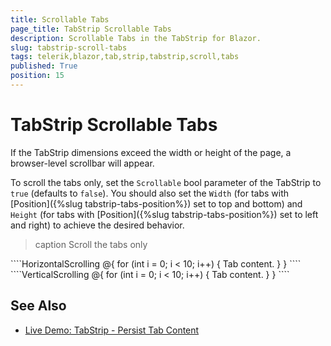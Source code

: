 ```yaml
---
title: Scrollable Tabs
page_title: TabStrip Scrollable Tabs
description: Scrollable Tabs in the TabStrip for Blazor.
slug: tabstrip-scroll-tabs
tags: telerik,blazor,tab,strip,tabstrip,scroll,tabs
published: True
position: 15
---
```


# TabStrip Scrollable Tabs

If the TabStrip dimensions exceed the width or height of the page, a browser-level scrollbar will appear.

To scroll the tabs only, set the `Scrollable` bool parameter of the TabStrip to `true` (defaults to `false`). You should also set the `Width` (for tabs with [Position]({%slug tabstrip-tabs-position%}) set to top and bottom) and `Height` (for tabs with [Position]({%slug tabstrip-tabs-position%}) set to left and right) to achieve the desired behavior.

>caption Scroll the tabs only

<div class="skip-repl"></div>
````HorizontalScrolling
<TelerikTabStrip Scrollable="true"
                 Width="300px"
                 TabPosition="Telerik.Blazor.TabPosition.Top">
        @{
        for (int i = 0; i < 10; i++)
        {
            <TabStripTab Title="@i.ToString()" @key="@i">
                Tab content.
            </TabStripTab>
        }
    }
</TelerikTabStrip>
````
````VerticalScrolling
<TelerikTabStrip Scrollable="true"
                 Width="300px"
                 TabPosition="Telerik.Blazor.TabPosition.Top">
    @{
        for (int i = 0; i < 10; i++)
        {
            <TabStripTab Title="@i.ToString()" @key="@i">
                Tab content.
            </TabStripTab>
        }
    }
</TelerikTabStrip>
````

## See Also

  * [Live Demo: TabStrip - Persist Tab Content](https://demos.telerik.com/blazor-ui/tabstrip/persist-content)